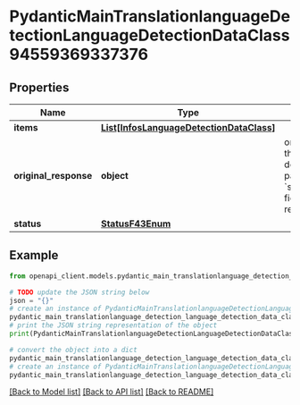 # PydanticMainTranslationlanguageDetectionLanguageDetectionDataClass94559369337376


## Properties

Name | Type | Description | Notes
------------ | ------------- | ------------- | -------------
**items** | [**List[InfosLanguageDetectionDataClass]**](InfosLanguageDetectionDataClass.md) |  | [optional] 
**original_response** | **object** | original response sent by the provider, hidden by default, show it by passing the &#x60;show_original_response&#x60; field to &#x60;true&#x60; in your request | [optional] 
**status** | [**StatusF43Enum**](StatusF43Enum.md) |  | 

## Example

```python
from openapi_client.models.pydantic_main_translationlanguage_detection_language_detection_data_class94559369337376 import PydanticMainTranslationlanguageDetectionLanguageDetectionDataClass94559369337376

# TODO update the JSON string below
json = "{}"
# create an instance of PydanticMainTranslationlanguageDetectionLanguageDetectionDataClass94559369337376 from a JSON string
pydantic_main_translationlanguage_detection_language_detection_data_class94559369337376_instance = PydanticMainTranslationlanguageDetectionLanguageDetectionDataClass94559369337376.from_json(json)
# print the JSON string representation of the object
print(PydanticMainTranslationlanguageDetectionLanguageDetectionDataClass94559369337376.to_json())

# convert the object into a dict
pydantic_main_translationlanguage_detection_language_detection_data_class94559369337376_dict = pydantic_main_translationlanguage_detection_language_detection_data_class94559369337376_instance.to_dict()
# create an instance of PydanticMainTranslationlanguageDetectionLanguageDetectionDataClass94559369337376 from a dict
pydantic_main_translationlanguage_detection_language_detection_data_class94559369337376_form_dict = pydantic_main_translationlanguage_detection_language_detection_data_class94559369337376.from_dict(pydantic_main_translationlanguage_detection_language_detection_data_class94559369337376_dict)
```
[[Back to Model list]](../README.md#documentation-for-models) [[Back to API list]](../README.md#documentation-for-api-endpoints) [[Back to README]](../README.md)



